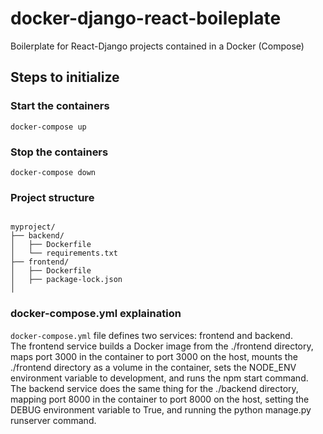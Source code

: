 # docker-django-react-boileplate
Boilerplate for React-Django projects contained in a Docker (Compose)



## Steps to initialize 




### Start the containers
```docker-compose up```

### Stop the containers
```docker-compose down```


### Project structure

<code>
myproject/
├── backend/
│   ├── Dockerfile
│   └── requirements.txt
├── frontend/
│   ├── Dockerfile
│   ├── package-lock.json
│  
</code>

### docker-compose.yml explaination

```docker-compose.yml``` file defines two services: frontend and backend. <br>
The frontend service builds a Docker image from the ./frontend directory, maps port 3000 in the container to port 3000 on the host, mounts the ./frontend directory as a volume in the container, sets the NODE_ENV environment variable to development, and runs the npm start command. The backend service does the same thing for the ./backend directory, mapping port 8000 in the container to port 8000 on the host, setting the DEBUG environment variable to True, and running the python manage.py runserver command.